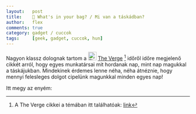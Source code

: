 ```yaml
---
layout:   post
title:    🎒 What's in your bag? / Mi van a táskádban?
author:   flex
comments: true
category: gadget / cuccok
tags:     [geek, gadget, cuccok, hun]
---
```


Nagyon klassz dolognak tartom a <a href="https://www.theverge.com/"><img class="inline" src="https://lh3.googleusercontent.com/YQ8RkZYveeS6uZyRbnylKwNyiQzpUk_iszrOn_cxcoY1SfR6aj7oHu484DhzSaUsfjnbW-ts=w300" alt="The Verge Logo" style="width: 23px;"></a> <a href="https://www.theverge.com/">The Verge</a> [^theverge_whatisin] időről időre megjelenő cikkét arról, hogy egyes munkatársai mit hordanak nap, mint nap magukkal a táskájukban. Mindekinek érdemes lenne néha, néha átnéznie, hogy mennyi felesleges dolgot cipelünk magunkkal minden egyes nap!

Itt megy az enyém: 

<!-- break -->

[^theverge_whatisin]: A The Verge cikkei a témában itt találhatóak: <a href="https://www.theverge.com/2012/5/18/3028566/whats-in-your-bag">link</a>
